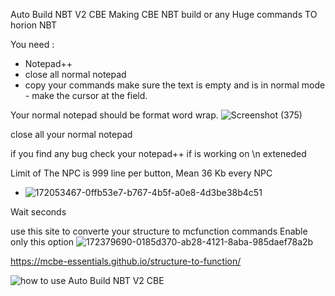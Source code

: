 Auto Build NBT V2 CBE Making CBE NBT build or any Huge commands TO horion NBT

You need :

+ Notepad++ 
+ close all normal notepad
+ copy your commands
make sure the text is empty and is in normal mode - make the cursor at the field.

Your normal notepad should be format word wrap.
![Screenshot (375)](https://user-images.githubusercontent.com/101429553/174461812-e38fe239-6b3f-461f-8ead-b8d7f571eaa5.png)


close all your normal notepad

if you find any bug check your notepad++ if is working on \n exteneded

Limit of The NPC is 999 line per button, Mean 36 Kb every NPC


+ ![172053467-0ffb53e7-b767-4b5f-a0e8-4d3be38b4c51](https://user-images.githubusercontent.com/101429553/174207163-17e72545-3ee0-4973-97b0-28cd27ce1d52.jpg)

Wait seconds


use this site to converte your structure to mcfunction commands Enable only this option
![172379690-0185d370-ab28-4121-8aba-985daef78a2b](https://user-images.githubusercontent.com/101429553/175505943-c0fa5864-db79-495a-b118-a1f587108b07.png)


https://mcbe-essentials.github.io/structure-to-function/

![how to use Auto Build NBT V2 CBE](https://user-images.githubusercontent.com/101429553/176498826-befe1126-dfc3-4946-a6cf-4ddc4707be26.gif)


